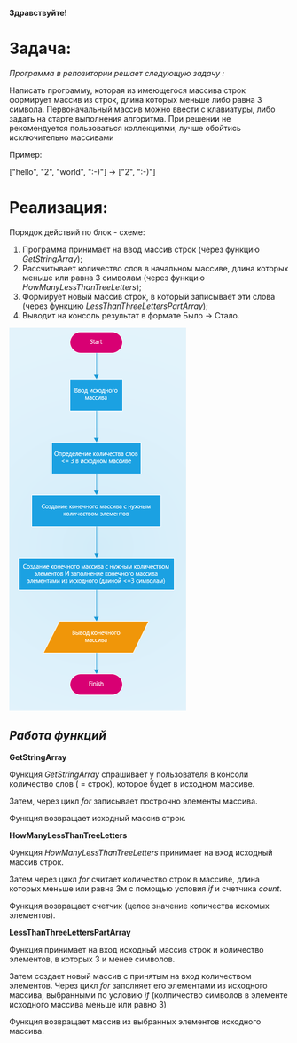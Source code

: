 **Здравствуйте!**
# Задача:
_Программа в репозитории решает следующую задачу :_

Написать программу, которая из имеющегося массива строк  формирует массив из строк, длина которых меньше либо равна 3 символа. Первоначальный массив можно ввести с клавиатуры, либо задать на старте выполнения алгоритма. При решении не рекомендуется пользоваться коллекциями, лучше обойтись исключительно массивами

Пример: 

["hello", "2", "world", ":-)"] -> ["2", ":-)"] 

# Реализация: 
Порядок действий по блок - схеме:

1. Программа принимает на ввод массив строк (через функцию _GetStringArray_);
2. Рассчитывает количество слов в начальном массиве, длина которых меньше или равна 3 символам (через функцию _HowManyLessThanTreeLetters_);
3. Формирует новый массив строк, в который записывает эти слова  (через функцию _LessThanThreeLettersPartArray_);
4. Выводит на консоль результат в формате Было -> Стало. 

![Блок-схема](%D0%91%D0%BB%D0%BE%D0%BA-%D1%81%D1%85%D0%B5%D0%BC%D0%B0.PNG)

## _**Работа функций**_

__GetStringArray__

Функция _GetStringArray_ спрашивает у пользователя в консоли количество слов ( = строк), которое будет в исходном массиве.

Затем, через цикл _for_ записывает построчно элементы массива.

Функция возвращает исходный массив строк.

__HowManyLessThanTreeLetters__

Функция _HowManyLessThanTreeLetters_ принимает на вход исходный массив строк.

Затем через цикл _for_ считает количество строк в массиве, длина которых меньше или равна 3м с помощью условия _if_ и счетчика _count_.

Функция возвращает счетчик (целое значение количества искомых элементов).

__LessThanThreeLettersPartArray__

Функция принимает на вход исходный массив строк и количество элементов, в которых 3 и менее символов.

Затем создает новый массив с принятым на вход количеством элементов.  Через цикл _for_  заполняет его элементами из исходного массива, выбранными по условию _if_ (колличество символов в элементе исходного массива меньше или равно 3)

Функция возвращает массив из выбранных элементов исходного массива.


